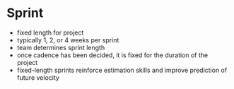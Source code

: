 Sprint
======

- fixed length for project
- typically 1, 2, or 4 weeks per sprint
- team determines sprint length
- once cadence has been decided, it is fixed for the duration of the project
- fixed-length sprints reinforce estimation skills and improve prediction of future velocity
